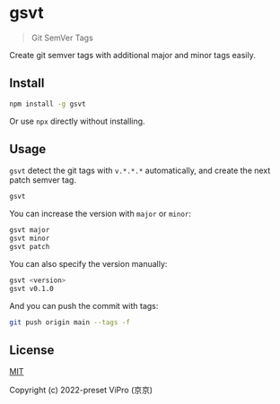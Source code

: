 # gsvt

> Git SemVer Tags

Create git semver tags with additional major and minor tags easily.

## Install

```sh
npm install -g gsvt
```

Or use `npx` directly without installing.

## Usage

`gsvt` detect the git tags with `v.*.*.*` automatically, and create the next patch
semver tag.

```sh
gsvt
```

You can increase the version with `major` or `minor`:

```sh
gsvt major
gsvt minor
gsvt patch
```

You can also specify the version manually:

```sh
gsvt <version>
gsvt v0.1.0
```

And you can push the commit with tags:

```sh
git push origin main --tags -f
```

## License

[MIT](./LICENSE)

Copyright (c) 2022-preset ViPro (京京)
